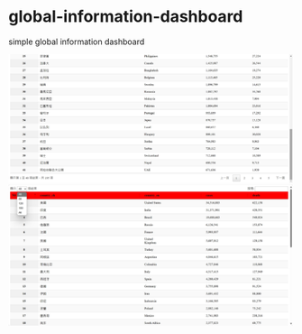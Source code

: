 # global-information-dashboard
simple global information dashboard

![picture 2](covid-19_2.jpg)
![picture 1](covid-19.jpg)

